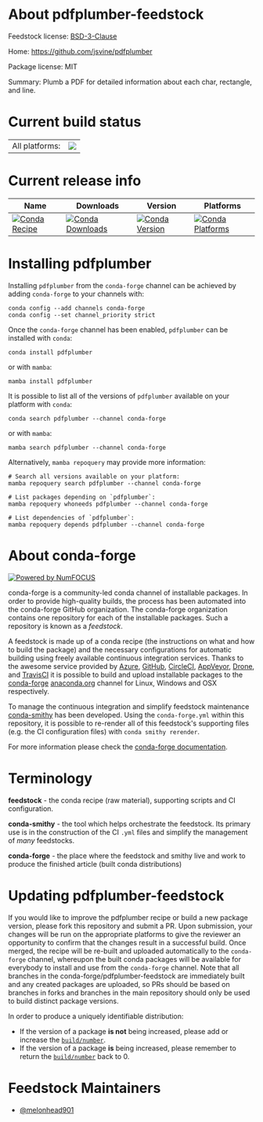 About pdfplumber-feedstock
==========================

Feedstock license: [BSD-3-Clause](https://github.com/conda-forge/pdfplumber-feedstock/blob/main/LICENSE.txt)

Home: https://github.com/jsvine/pdfplumber

Package license: MIT

Summary: Plumb a PDF for detailed information about each char, rectangle, and line.

Current build status
====================


<table><tr><td>All platforms:</td>
    <td>
      <a href="https://dev.azure.com/conda-forge/feedstock-builds/_build/latest?definitionId=11666&branchName=main">
        <img src="https://dev.azure.com/conda-forge/feedstock-builds/_apis/build/status/pdfplumber-feedstock?branchName=main">
      </a>
    </td>
  </tr>
</table>

Current release info
====================

| Name | Downloads | Version | Platforms |
| --- | --- | --- | --- |
| [![Conda Recipe](https://img.shields.io/badge/recipe-pdfplumber-green.svg)](https://anaconda.org/conda-forge/pdfplumber) | [![Conda Downloads](https://img.shields.io/conda/dn/conda-forge/pdfplumber.svg)](https://anaconda.org/conda-forge/pdfplumber) | [![Conda Version](https://img.shields.io/conda/vn/conda-forge/pdfplumber.svg)](https://anaconda.org/conda-forge/pdfplumber) | [![Conda Platforms](https://img.shields.io/conda/pn/conda-forge/pdfplumber.svg)](https://anaconda.org/conda-forge/pdfplumber) |

Installing pdfplumber
=====================

Installing `pdfplumber` from the `conda-forge` channel can be achieved by adding `conda-forge` to your channels with:

```
conda config --add channels conda-forge
conda config --set channel_priority strict
```

Once the `conda-forge` channel has been enabled, `pdfplumber` can be installed with `conda`:

```
conda install pdfplumber
```

or with `mamba`:

```
mamba install pdfplumber
```

It is possible to list all of the versions of `pdfplumber` available on your platform with `conda`:

```
conda search pdfplumber --channel conda-forge
```

or with `mamba`:

```
mamba search pdfplumber --channel conda-forge
```

Alternatively, `mamba repoquery` may provide more information:

```
# Search all versions available on your platform:
mamba repoquery search pdfplumber --channel conda-forge

# List packages depending on `pdfplumber`:
mamba repoquery whoneeds pdfplumber --channel conda-forge

# List dependencies of `pdfplumber`:
mamba repoquery depends pdfplumber --channel conda-forge
```


About conda-forge
=================

[![Powered by
NumFOCUS](https://img.shields.io/badge/powered%20by-NumFOCUS-orange.svg?style=flat&colorA=E1523D&colorB=007D8A)](https://numfocus.org)

conda-forge is a community-led conda channel of installable packages.
In order to provide high-quality builds, the process has been automated into the
conda-forge GitHub organization. The conda-forge organization contains one repository
for each of the installable packages. Such a repository is known as a *feedstock*.

A feedstock is made up of a conda recipe (the instructions on what and how to build
the package) and the necessary configurations for automatic building using freely
available continuous integration services. Thanks to the awesome service provided by
[Azure](https://azure.microsoft.com/en-us/services/devops/), [GitHub](https://github.com/),
[CircleCI](https://circleci.com/), [AppVeyor](https://www.appveyor.com/),
[Drone](https://cloud.drone.io/welcome), and [TravisCI](https://travis-ci.com/)
it is possible to build and upload installable packages to the
[conda-forge](https://anaconda.org/conda-forge) [anaconda.org](https://anaconda.org/)
channel for Linux, Windows and OSX respectively.

To manage the continuous integration and simplify feedstock maintenance
[conda-smithy](https://github.com/conda-forge/conda-smithy) has been developed.
Using the ``conda-forge.yml`` within this repository, it is possible to re-render all of
this feedstock's supporting files (e.g. the CI configuration files) with ``conda smithy rerender``.

For more information please check the [conda-forge documentation](https://conda-forge.org/docs/).

Terminology
===========

**feedstock** - the conda recipe (raw material), supporting scripts and CI configuration.

**conda-smithy** - the tool which helps orchestrate the feedstock.
                   Its primary use is in the construction of the CI ``.yml`` files
                   and simplify the management of *many* feedstocks.

**conda-forge** - the place where the feedstock and smithy live and work to
                  produce the finished article (built conda distributions)


Updating pdfplumber-feedstock
=============================

If you would like to improve the pdfplumber recipe or build a new
package version, please fork this repository and submit a PR. Upon submission,
your changes will be run on the appropriate platforms to give the reviewer an
opportunity to confirm that the changes result in a successful build. Once
merged, the recipe will be re-built and uploaded automatically to the
`conda-forge` channel, whereupon the built conda packages will be available for
everybody to install and use from the `conda-forge` channel.
Note that all branches in the conda-forge/pdfplumber-feedstock are
immediately built and any created packages are uploaded, so PRs should be based
on branches in forks and branches in the main repository should only be used to
build distinct package versions.

In order to produce a uniquely identifiable distribution:
 * If the version of a package **is not** being increased, please add or increase
   the [``build/number``](https://docs.conda.io/projects/conda-build/en/latest/resources/define-metadata.html#build-number-and-string).
 * If the version of a package **is** being increased, please remember to return
   the [``build/number``](https://docs.conda.io/projects/conda-build/en/latest/resources/define-metadata.html#build-number-and-string)
   back to 0.

Feedstock Maintainers
=====================

* [@melonhead901](https://github.com/melonhead901/)

